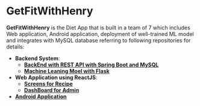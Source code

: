 # GetFitWithHenry
**GetFitWithHenry** is the Diet App that is built in a team of 7 which includes Web application, Android application, deployment of well-trained ML model and integrates with MySQL database referring to following repositories for details:
 * **Backend System**:
   * **[BackEnd with REST API with Spring Boot and MySQL](https://github.com/lyc95/ADBackend)**
   * **[Machine Leaning Moel with Flask](https://github.com/lyc95/ADBackend/tree/master/FlaskModel)**
 * **Web Application using ReactJS**:
   * **[Screens for Recipe](https://github.com/lyc95/ADReact)**
   * **[DashBoard for Admin](https://github.com/lyc95/ADAdmin)**
 * **[Android Application](https://github.com/lyc95/ADAndroid)**
    
